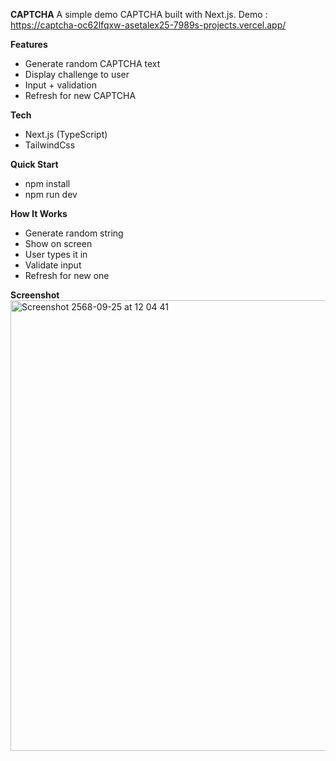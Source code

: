 **CAPTCHA**
A simple demo CAPTCHA built with Next.js.
Demo : https://captcha-oc62lfqxw-asetalex25-7989s-projects.vercel.app/

**Features**
- Generate random CAPTCHA text
- Display challenge to user
- Input + validation
- Refresh for new CAPTCHA

**Tech**
- Next.js (TypeScript)
- TailwindCss

**Quick Start**
- npm install
- npm run dev

**How It Works**
- Generate random string
- Show on screen
- User types it in
- Validate input
- Refresh for new one

**Screenshot**
<img width="1161" height="721" alt="Screenshot 2568-09-25 at 12 04 41" src="https://github.com/user-attachments/assets/e12d51c9-ce7d-4193-9325-0bb757415d88" />
